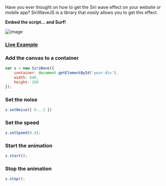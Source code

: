 Have you ever thought on how to get the Siri wave effect on your website or mobile app? SiriWaveJS is a library that *easily* allows  you to get this effect.

**Embed the script... and Surf!**

![image](http://f.cl.ly/items/2H213h0s0k302X333n44/Screen%20Shot%202014-05-16%20at%2023.49.55.PNG)

### [Live Example](http://cdpn.io/yfegd)


### Add the canvas to a container

```javascript
var s = new SiriWave({
	container: document.getElementById('your-div'),
	width: 640,
	height: 200
});
```

### Set the noise

```javascript
s.setNoise([ 0...1 ])
```

### Set the speed

```javascript
s.setSpeed(0.4);
```

### Start the animation

```javascript
s.start();
```

### Stop the animation

```javascript
s.stop();
```
